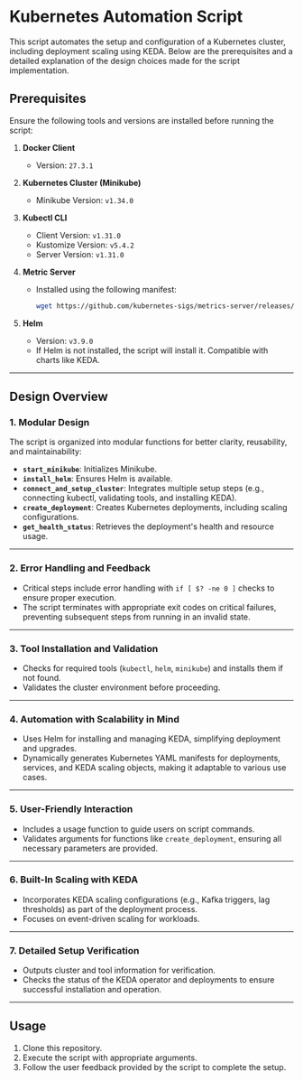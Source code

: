 # Kubernetes Automation Script

This script automates the setup and configuration of a Kubernetes cluster, including deployment scaling using KEDA. Below are the prerequisites and a detailed explanation of the design choices made for the script implementation.

## Prerequisites

Ensure the following tools and versions are installed before running the script:

1. **Docker Client**
   - Version: `27.3.1`

2. **Kubernetes Cluster (Minikube)**
   - Minikube Version: `v1.34.0`

3. **Kubectl CLI**
   - Client Version: `v1.31.0`
   - Kustomize Version: `v5.4.2`
   - Server Version: `v1.31.0`

4. **Metric Server**
   - Installed using the following manifest:
     ```bash
     wget https://github.com/kubernetes-sigs/metrics-server/releases/latest/download/components.yaml -O metrics-server-components.yaml
     ```

5. **Helm**
   - Version: `v3.9.0` 
   - If Helm is not installed, the script will install it. Compatible with charts like KEDA.

---

## Design Overview

### 1. Modular Design
The script is organized into modular functions for better clarity, reusability, and maintainability:
- **`start_minikube`**: Initializes Minikube.
- **`install_helm`**: Ensures Helm is available.
- **`connect_and_setup_cluster`**: Integrates multiple setup steps (e.g., connecting kubectl, validating tools, and installing KEDA).
- **`create_deployment`**: Creates Kubernetes deployments, including scaling configurations.
- **`get_health_status`**: Retrieves the deployment's health and resource usage.

---

### 2. Error Handling and Feedback
- Critical steps include error handling with `if [ $? -ne 0 ]` checks to ensure proper execution.
- The script terminates with appropriate exit codes on critical failures, preventing subsequent steps from running in an invalid state.

---

### 3. Tool Installation and Validation
- Checks for required tools (`kubectl`, `helm`, `minikube`) and installs them if not found.
- Validates the cluster environment before proceeding.

---

### 4. Automation with Scalability in Mind
- Uses Helm for installing and managing KEDA, simplifying deployment and upgrades.
- Dynamically generates Kubernetes YAML manifests for deployments, services, and KEDA scaling objects, making it adaptable to various use cases.

---

### 5. User-Friendly Interaction
- Includes a usage function to guide users on script commands.
- Validates arguments for functions like `create_deployment`, ensuring all necessary parameters are provided.

---

### 6. Built-In Scaling with KEDA
- Incorporates KEDA scaling configurations (e.g., Kafka triggers, lag thresholds) as part of the deployment process.
- Focuses on event-driven scaling for workloads.

---

### 7. Detailed Setup Verification
- Outputs cluster and tool information for verification.
- Checks the status of the KEDA operator and deployments to ensure successful installation and operation.

---

## Usage

1. Clone this repository.
2. Execute the script with appropriate arguments.
3. Follow the user feedback provided by the script to complete the setup.
